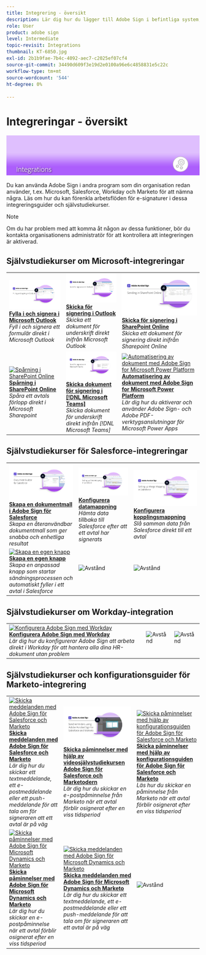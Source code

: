 ```yaml
---
title: Integrering - översikt
description: Lär dig hur du lägger till Adobe Sign i befintliga system, processer och program
role: User
product: adobe sign
level: Intermediate
topic-revisit: Integrations
thumbnail: KT-6850.jpg
exl-id: 2b1b9fae-7b4c-4092-aec7-c2025ef07cf4
source-git-commit: 34490d609f3e19d2e0100a96e6c4858831e5c22c
workflow-type: tm+mt
source-wordcount: '544'
ht-degree: 0%

---
```


# Integreringar - översikt

![Signera Integrera bild](../assets/Hero-Integrate.png)

Du kan använda Adobe Sign i andra program som din organisation redan använder, t.ex. Microsoft, Salesforce, Workday och Marketo för att nämna några. Läs om hur du kan förenkla arbetsflöden för e-signaturer i dessa integreringsguider och självstudiekurser.

>[!NOTE]
> Om du har problem med att komma åt någon av dessa funktioner, bör du kontakta organisationens administratör för att kontrollera att integreringen är aktiverad.

## Självstudiekurser om Microsoft-integreringar

<table style="table-layout:fixed">
<tr>
  <td>
    <a href="fill-and-sign-doc-microsoft-outlook.md">
      <img alt="Fylla i och signera i Microsoft Outlook" src="../assets/MS-FillSign.png" />
    </a>
    <div>
    <a href="fill-and-sign-doc-microsoft-outlook.md"><strong>Fylla i och signera i Microsoft Outlook</strong></a>
    </div>
    <em>Fyll i och signera ett formulär direkt i Microsoft Outlook</em>
    <br>
  </td>
  <td>
    <a href="send-for-signature-with-outlook.md">
      <img alt="Skicka för signering i Outlook" src="../assets/MS-SendOutlook.png" />
    </a>
    <div>
    <a href="send-for-signature-with-outlook.md"><strong>Skicka för signering i Outlook</strong></a>
    </div>
    <em>Skicka ett dokument för underskrift direkt inifrån Microsoft Outlook</em>
    <br>
  </td>
  <td>
    <a href="send-for-signature-with-sharepoint-online.md">
      <img alt="Skicka för signering i SharePoint Online" src="../assets/Sending-in-SP.png" />
    </a>
    <div>
    <a href="send-for-signature-with-sharepoint-online.md"><strong>Skicka för signering i SharePoint Online</strong></a>
    </div>
    <em>Skicka ett dokument för signering direkt inifrån Sharepoint Online</em>
    <br>
  </td>
</tr>
<tr>
  <td>
    <a href="track-an-agreement-with-sharepoint-online.md">
      <img alt="Spårning i SharePoint Online" src="../assets/MS-TrackSP.png" />
    </a>
    <div>
    <a href="track-an-agreement-with-sharepoint-online.md"><strong>Spårning i SharePoint Online</strong></a>
    </div>
    <em>Spåra ett avtals förlopp direkt i Microsoft Sharepoint</em>
    <br>
  </td>
  <td>
    <a href="adobe-sign-teams-mortgage.md">
      <img alt="Skicka dokument för signering i [!DNL Microsoft Teams]" src="../assets/teamsmortgage.png" />
    </a>
    <div>
    <a href="adobe-sign-teams-mortgage.md"><strong>Skicka dokument för signering i [!DNL Microsoft Teams]</strong></a>
    </div>
    <em>Skicka dokument för underskrift direkt inifrån [!DNL Microsoft Teams]</em>
    <br>
  </td>
  <td>
    <a href="documentautomation.md">
      <img alt="Automatisering av dokument med Adobe Sign for Microsoft Power Platform" src="../assets/SF-Button.png" />
    </a>
    <div>
    <a href="documentautomation.md"><strong>Automatisering av dokument med Adobe Sign for Microsoft Power Platform</strong></a>
    </div>
    <em>Lär dig hur du aktiverar och använder Adobe Sign- och Adobe PDF-verktygsanslutningar för Microsoft Power Apps</em>
    <br>
  </td>
</tr>
</table>

## Självstudiekurser för Salesforce-integreringar

<table style="table-layout:fixed">
<tr>
  <td>
    <a href="create-an-agreement-template.md">
      <img alt="Skapa en dokumentmall i Adobe Sign för Salesforce" src="../assets/SF-Template.png" />
    </a>
    <div>
    <a href="create-an-agreement-template.md"><strong>Skapa en dokumentmall i Adobe Sign för Salesforce</strong></a>
    </div>
    <em>Skapa en återanvändbar dokumentmall som ger snabba och enhetliga resultat</em>
    <br>
  </td>
  <td>
    <a href="set-up-data-mapping.md">
      <img alt="Konfigurera datamappning" src="../assets/SF-DataMapping.png" />
    </a>
    <div>
    <a href="set-up-data-mapping.md"><strong>Konfigurera datamappning</strong></a>
    </div>
    <em>Hämta data tillbaka till Salesforce efter att ett avtal har signerats</em>
    <br>
  </td>
  <td>
    <a href="set-up-merging-map.md">
      <img alt="Konfigurera kopplingsmappning" src="../assets/SF-MergeMapping.png" />
    </a>
    <div>
    <a href="set-up-merging-map.md"><strong>Konfigurera kopplingsmappning</strong></a>
    </div>
    <em>Slå samman data från Salesforce direkt till ett avtal</em>
    <br>
  </td>
</tr>
<tr>
  <td>
    <a href="create-a-custom-button.md">
      <img alt="Skapa en egen knapp" src="../assets/SF-Button.png" />
    </a>
    <div>
    <a href="create-a-custom-button.md"><strong>Skapa en egen knapp</strong></a>
    </div>
    <em>Skapa en anpassad knapp som startar sändningsprocessen och automatiskt fyller i ett avtal i Salesforce</em>
    <br>
  </td>
  <td>
    <img alt="Avstånd" src="../assets/Grayspacer.png" />
    <div>
    <br>
  </td>
  <td>
    <img alt="Avstånd" src="../assets/Grayspacer.png" />
    <div>
    <br>
  </td>
</tr>
</table>

## Självstudiekurser om Workday-integration

<table style="table-layout:fixed">
<tr>
  <td>
    <a href="workday.md">
      <img alt="Konfigurera Adobe Sign med Workday" src="../assets/WD-Configure.png" />
    </a>
    <div>
    <a href="workday.md"><strong>Konfigurera Adobe Sign med Workday</strong></a>
    </div>
    <em>Lär dig hur du konfigurerar Adobe Sign att arbeta direkt i Workday för att hantera alla dina HR-dokument utan problem</em>
    <br>
  </td>
  <td>
    <img alt="Avstånd" src="../assets/Whitespacer.png" />
    <div>
    <br>
  </td>
  <td>
    <img alt="Avstånd" src="../assets/Whitespacer.png" />
    <div>
    <br>
  </td>
</tr>
</table>

## Självstudiekurser och konfigurationsguider för Marketo-integrering

<table style="table-layout:fixed">
<tr>
  <td>
    <a href="marketo-salesforce-sms.md">
      <img alt="Skicka meddelanden med Adobe Sign för Salesforce och Marketo" src="../assets/Integrate-Salesforce-SMS.jpg" />
    </a>
    <div>
    <a href="marketo-salesforce-sms.md"><strong>Skicka meddelanden med Adobe Sign för Salesforce och Marketo</strong></a>
    </div>
    <em>Lär dig hur du skickar ett textmeddelande, ett e-postmeddelande eller ett push-meddelande för att tala om för signeraren att ett avtal är på väg</em>
    <br>
  </td>
  <td>
    <a href="marketo-salesforce-reminder-video.md">
      <img alt="Skicka påminnelser med videosjälvstudiekurser om Adobe Sign för Salesforce och Marketo" src="../assets/Integrate-Salesforce-Reminder-Video.png" />
    </a>
    <div>
    <a href="marketo-salesforce-reminder.md"><strong>Skicka påminnelser med hjälp av videosjälvstudiekursen Adobe Sign för Salesforce och Marketodern</strong></a>
    </div>
    <em>Lär dig hur du skickar en e-postpåminnelse från Marketo när ett avtal förblir osignerat efter en viss tidsperiod</em>
    <br>
  </td>
  <td>
    <a href="marketo-salesforce-reminder.md">
      <img alt="Skicka påminnelser med hjälp av konfigurationsguiden för Adobe Sign för Salesforce och Marketo" src="../assets/Integrate-Salesforce-Reminder.jpg" />
    </a>
    <div>
    <a href="marketo-salesforce-reminder.md"><strong>Skicka påminnelser med hjälp av konfigurationsguiden för Adobe Sign för Salesforce och Marketo</strong></a>
    </div>
    <em>Läs hur du skickar en påminnelse från Marketo när ett avtal förblir osignerat efter en viss tidsperiod</em>
    <br>
  </td>
</tr>
<tr>
  <td>
    <a href="marketo-dynamics-reminder.md">
      <img alt="Skicka påminnelser med Adobe Sign för Microsoft Dynamics och Marketo" src="../assets/Integrate-Dynamics-Reminder.jpg" />
    </a>
    <div>
    <a href="marketo-dynamics-reminder.md"><strong>Skicka påminnelser med Adobe Sign för Microsoft Dynamics och Marketo</strong></a>
    </div>
    <em>Lär dig hur du skickar en e-postpåminnelse när ett avtal förblir osignerat efter en viss tidsperiod</em>
    <br>
  </td>
  <td>
    <a href="marketo-dynamics-sms.md">
      <img alt="Skicka meddelanden med Adobe Sign för Microsoft Dynamics och Marketo" src="../assets/Integrate-Dynamics-SMS.jpg" />
    </a>
    <div>
    <a href="marketo-dynamics-sms.md"><strong>Skicka meddelanden med Adobe Sign för Microsoft Dynamics och Marketo</strong></a>
    </div>
    <em>Lär dig hur du skickar ett textmeddelande, ett e-postmeddelande eller ett push-meddelande för att tala om för signeraren att ett avtal är på väg</em>
    <br>
  </td>
  <td>
    <img alt="Avstånd" src="../assets/Grayspacer.png" />
    <div>
    <br>
  </td>
</tr>
</table>

